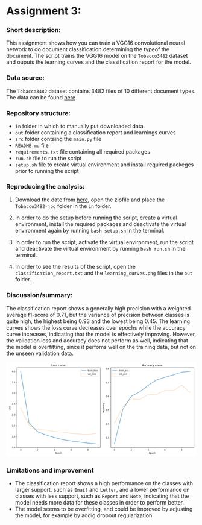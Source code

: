 # Assignment 3:

### Short description:
This assignment shows how you can train a VGG16 convolutional neural network to do document classification determining the typeof the document. The script trains the VGG16 model on the `Tobacco3482` dataset and ouputs the learning curves and the classification report for the model.

### Data source:
The `Tobacco3482` dataset contains 3482 files of 10 different document types. The data can be found [here](https://www.kaggle.com/datasets/patrickaudriaz/tobacco3482jpg/data).

### Repository structure:

- `in` folder in which to manually put downloaded data.
- `out` folder containing a classification report and learnings curves
- `src` folder containg the `main.py` file
- `README.md` file
- `requirements.txt` file containing all required packages 
- `run.sh` file to run the script
- `setup.sh` file to create virtual environment and install required packeges prior to running the script

### Reproducing the analysis:
1. Download the date from [here](https://www.kaggle.com/datasets/patrickaudriaz/tobacco3482jpg/data), open the zipfile and place the `Tobacco3482-jpg` folder in the `in` folder.

2. In order to do the setup before running the script, create a virtual environment, install the required packages and deactivate the virtual environment again by running `bash setup.sh` in the terminal.

3. In order to run the script, activate the virtual environment, run the script and deactivate the virtual environment by running `bash run.sh` in the terminal.

4. In order to see the results of the script, open the `classification_report.txt` and the `learning_curves.png` files in the `out` folder.

### Discussion/summary:
The classification report shows a generally high precision with a weighted average f1-score of 0.71, but the variance of precision between classes is quite high, the highest being 0.93 and the lowest being 0.45.
The learning curves shows the loss curve decreases over epochs while the accuracy curve increases, indicating that the model is effectively improving. However, the validation loss and accuracy does not perform as well, indicating that the model is overfitting, since it perfoms well on the training data, but not on the unseen validation data.

![Reference Image](out/learning_curves.png)

### Limitations and improvement
- The classification report shows a high performance on the classes with larger support, such as `Email` and `Letter`, and a lower performance on classes with less support, such as `Report` and `Note`, indicating that the model needs more data for these classes in order to perform better.
- The model seems to be overfitting, and could be improved by adjusting the model, for example by addig dropout regularization. 